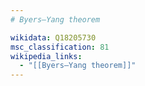 ```yaml
---
# Byers–Yang theorem

wikidata: Q18205730
msc_classification: 81
wikipedia_links:
  - "[[Byers–Yang theorem]]"
---
```

